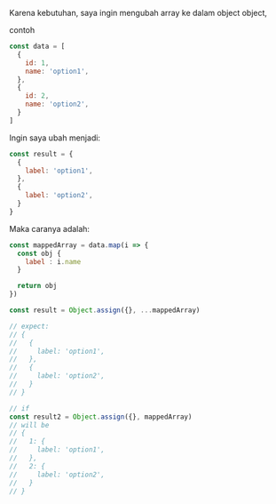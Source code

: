 Karena kebutuhan, saya ingin mengubah array ke dalam object object,

contoh

```javascript
const data = [
  {
    id: 1,
    name: 'option1',
  },
  {
    id: 2,
    name: 'option2',
  }
]
```

Ingin saya ubah menjadi:

```javascript
const result = {
  {
    label: 'option1',
  },
  {
    label: 'option2',
  }
}
```

Maka caranya adalah:

```javascript
const mappedArray = data.map(i => {
  const obj {
    label : i.name
  }

  return obj
})

const result = Object.assign({}, ...mappedArray)

// expect:
// {
//   {
//     label: 'option1',
//   },
//   {
//     label: 'option2',
//   }
// }

// if
const result2 = Object.assign({}, mappedArray)
// will be
// {
//   1: {
//     label: 'option1',
//   },
//   2: {
//     label: 'option2',
//   }
// }
```